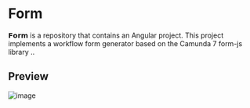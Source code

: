 # Form
𝗙𝗼𝗿𝗺 is a repository that contains an Angular project. This project implements a workflow form generator based on the Camunda 7 form-js library ..
## Preview

![image](https://user-images.githubusercontent.com/84160502/219967837-195880a9-7c8d-49c2-84c8-458079dcaa46.png)

